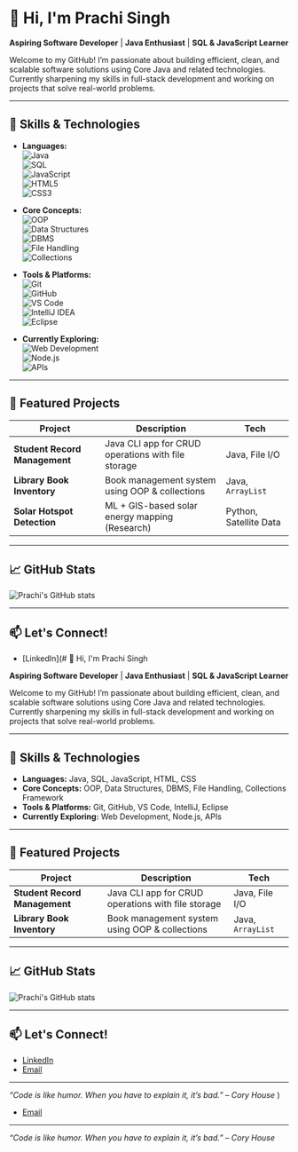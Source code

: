# 👋 Hi, I'm Prachi Singh

**Aspiring Software Developer** | **Java Enthusiast** | **SQL & JavaScript Learner**

Welcome to my GitHub! I’m passionate about building efficient, clean, and scalable software solutions using Core Java and related technologies. Currently sharpening my skills in full-stack development and working on projects that solve real-world problems.

---

## 🚀 Skills & Technologies

- **Languages:**  
  ![Java](https://img.shields.io/badge/Java-%23ED8B00?style=for-the-badge&logo=java&logoColor=white)  
  ![SQL](https://img.shields.io/badge/SQL-%2300C7B7?style=for-the-badge&logo=mysql&logoColor=white)  
  ![JavaScript](https://img.shields.io/badge/JavaScript-%23F7DF1E?style=for-the-badge&logo=javascript&logoColor=black)  
  ![HTML5](https://img.shields.io/badge/HTML5-%23E34F26?style=for-the-badge&logo=html5&logoColor=white)  
  ![CSS3](https://img.shields.io/badge/CSS3-%231572B6?style=for-the-badge&logo=css3&logoColor=white)

- **Core Concepts:**  
  ![OOP](https://img.shields.io/badge/OOP-%23007396?style=for-the-badge&logo=apache&logoColor=white)  
  ![Data Structures](https://img.shields.io/badge/Data%20Structures-%23007ACC?style=for-the-badge&logo=codeforces&logoColor=white)  
  ![DBMS](https://img.shields.io/badge/DBMS-%234B8BBE?style=for-the-badge&logo=sqlite&logoColor=white)  
  ![File Handling](https://img.shields.io/badge/File%20Handling-%232C8EBB?style=for-the-badge&logo=files&logoColor=white)  
  ![Collections](https://img.shields.io/badge/Collections%20Framework-%236DB33F?style=for-the-badge&logo=librarything&logoColor=white)

- **Tools & Platforms:**  
  ![Git](https://img.shields.io/badge/Git-%23F05033?style=for-the-badge&logo=git&logoColor=white)  
  ![GitHub](https://img.shields.io/badge/GitHub-%23121011?style=for-the-badge&logo=github&logoColor=white)  
  ![VS Code](https://img.shields.io/badge/VS%20Code-%23007ACC?style=for-the-badge&logo=visual-studio-code&logoColor=white)  
  ![IntelliJ IDEA](https://img.shields.io/badge/IntelliJ%20IDEA-%23000000?style=for-the-badge&logo=intellij-idea&logoColor=white)  
  ![Eclipse](https://img.shields.io/badge/Eclipse-%232C2255?style=for-the-badge&logo=eclipse&logoColor=white)

- **Currently Exploring:**  
  ![Web Development](https://img.shields.io/badge/Web%20Development-%23323330?style=for-the-badge&logo=webcomponents.org&logoColor=white)  
  ![Node.js](https://img.shields.io/badge/Node.js-%23339933?style=for-the-badge&logo=nodedotjs&logoColor=white)  
  ![APIs](https://img.shields.io/badge/REST%20APIs-%23FF6F61?style=for-the-badge&logo=postman&logoColor=white)


---

## 📂 Featured Projects

| Project | Description | Tech |
|--------|-------------|------|
| **Student Record Management** | Java CLI app for CRUD operations with file storage | Java, File I/O |
| **Library Book Inventory** | Book management system using OOP & collections | Java, `ArrayList` |
| **Solar Hotspot Detection** | ML + GIS-based solar energy mapping (Research) | Python, Satellite Data |

---

## 📈 GitHub Stats

![Prachi's GitHub stats](https://github-readme-stats.vercel.app/api?username=your-username&show_icons=true&theme=calm)

---

## 📫 Let's Connect!

- [LinkedIn](# 👋 Hi, I'm Prachi Singh

**Aspiring Software Developer** | **Java Enthusiast** | **SQL & JavaScript Learner**

Welcome to my GitHub! I’m passionate about building efficient, clean, and scalable software solutions using Core Java and related technologies. Currently sharpening my skills in full-stack development and working on projects that solve real-world problems.

---

## 🚀 Skills & Technologies

- **Languages:** Java, SQL, JavaScript, HTML, CSS
- **Core Concepts:** OOP, Data Structures, DBMS, File Handling, Collections Framework
- **Tools & Platforms:** Git, GitHub, VS Code, IntelliJ, Eclipse
- **Currently Exploring:** Web Development, Node.js, APIs

---

## 📂 Featured Projects

| Project | Description | Tech |
|--------|-------------|------|
| **Student Record Management** | Java CLI app for CRUD operations with file storage | Java, File I/O |
| **Library Book Inventory** | Book management system using OOP & collections | Java, `ArrayList` |
---

## 📈 GitHub Stats

![Prachi's GitHub stats](https://github-readme-stats.vercel.app/api?username=your-username&show_icons=true&theme=calm)

---

## 📫 Let's Connect!

- [LinkedIn](https://www.linkedin.com/in/psingh1612/)
- [Email](mailto:singhprachi1612@gmail.com)

---

_“Code is like humor. When you have to explain it, it’s bad.” – Cory House_
)
- [Email](mailto:singhprachi1612@gmail.com)

---

_“Code is like humor. When you have to explain it, it’s bad.” – Cory House_
